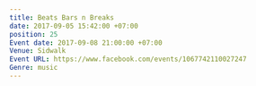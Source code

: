 ```yaml
---
title: Beats Bars n Breaks
date: 2017-09-05 15:42:00 +07:00
position: 25
Event date: 2017-09-08 21:00:00 +07:00
Venue: Sidwalk
Event URL: https://www.facebook.com/events/1067742110027247
Genre: music
---
```



